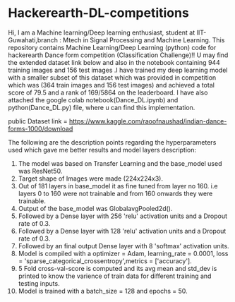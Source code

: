 # Hackerearth-DL-competitions
Hi,
I am a Machine learning/Deep learning enthusiast, student at IIT-Guwahati,branch : Mtech in Signal Processing and Machine Learning.
This repository contains Machine Learning/Deep Learning (python) code for hackerearth Dance form competition (Classification Challenge)!!
U may find the extended dataset link below and also in the notebook containing 944 training images and 156 test images .I have trained my deep learning model with a smaller subset of this dataset which was provided in competition which was (364 train images and 156 test images) and achieved a total score of 79.5 and a rank of 169/5864 on the leaderboard. 
I have also attached the google colab notebook(Dance_DL.ipynb) and python(Dance_DL.py) file, where u can find this implementation. 

public Dataset link = https://www.kaggle.com/raoofnaushad/indian-dance-forms-1000/download

The following are the description points regarding the hyperparameters used which gave me better results and model layers description:
1. The model was based on Transfer Learning and the base_model used was ResNet50.
2. Target shape of Images were made (224x224x3).
3. Out of 181 layers in base_model it as fine tuned from layer no 160. i.e layers 0 to 160 were not trainable and from 160 onwards they were trainable.
4. Output of the base_model was GlobalavgPooled2d().
5. Followed by a Dense layer with 256 'relu' activation units and a Dropout rate of 0.3.
6. Followed by a Dense layer with 128 'relu' activation units and a Dropout rate of 0.3.
7. Followed by an final output Dense layer with 8 'softmax' activation units.
8. Model is compiled with a optimizer = Adam, learning_rate = 0.0001, loss = 'sparse_categorical_crossentropy',metrics = ['accuracy'].
9. 5 Fold cross-val-score is computed and its avg mean and std_dev is printed to know the varience of train data for different training and testing inputs.
10. Model is trained with a batch_size = 128 and epochs = 50.
